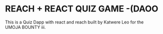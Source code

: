 # REACH + REACT QUIZ GAME -(DAOO

This is a Quiz Dapp with react and reach built by Katwere Leo for the UMOJA BOUNTY iii.

